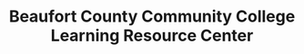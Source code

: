 ---
layout: repo
title: "Beaufort County Community College Learning Resource Center"
id: 5303
permalink: repos/5303/
---